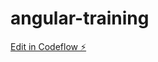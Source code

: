 # angular-training

[Edit in Codeflow ⚡️](https://stackblitz.com/~/github.com/rafiki9811/angular-training)